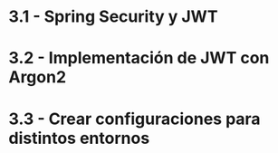 # 3.1 - Spring Security y JWT


# 3.2 - Implementación de JWT con Argon2


# 3.3 - Crear configuraciones para distintos entornos


